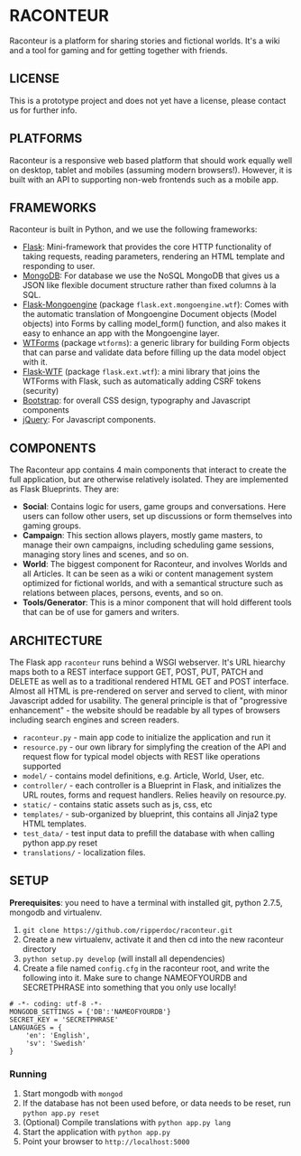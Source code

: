 # RACONTEUR
Raconteur is a platform for sharing stories and fictional worlds. It's a wiki and a tool for gaming and for getting together with friends.

## LICENSE
This is a prototype project and does not yet have a license, please contact us for further info.

## PLATFORMS
Raconteur is a responsive web based platform that should work equally well on desktop, tablet and mobiles (assuming modern browsers!). However, it is built with an API to supporting non-web frontends such as a mobile app.

## FRAMEWORKS
Raconteur is built in Python, and we use the following frameworks:
* [Flask](http://flask.pocoo.org/): Mini-framework that provides the core HTTP functionality of taking requests, reading parameters, rendering an HTML template and responding to user.
* [MongoDB](http://www.mongodb.org/): For database we use the NoSQL MongoDB that gives us a JSON like flexible document structure rather than fixed columns à la SQL.
* [Flask-Mongoengine](http://mongoengine.org/) (package `flask.ext.mongoengine.wtf`): Comes with the automatic translation of Mongoengine Document objects (Model objects) into Forms by calling model_form() function, and also makes it easy to enhance an app with the Mongoengine layer.
* [WTForms](http://wtforms.readthedocs.org/en/1.0.5/) (package `wtforms`): a generic library for building Form objects that can parse and validate data before filling up the data model object with it.
* [Flask-WTF](https://flask-wtf.readthedocs.org/en/latest/) (package `flask.ext.wtf`): a mini library that joins the WTForms with Flask, such as automatically adding CSRF tokens (security)
* [Bootstrap](http://getbootstrap.com/): for overall CSS design, typography and Javascript components
* [jQuery](http://jquery.com/): For Javascript components.

## COMPONENTS
The Raconteur app contains 4 main components that interact to create the full application, but are otherwise relatively isolated. They are implemented as Flask Blueprints. They are:
* **Social**: Contains logic for users, game groups and conversations. Here users can follow other users, set up discussions or form themselves into gaming groups.
* **Campaign**: This section allows players, mostly game masters, to manage their own campaigns, including scheduling game sessions, managing story lines and scenes, and so on.
* **World**: The biggest component for Raconteur, and involves Worlds and all Articles. It can be seen as a wiki or content management system optimized for fictional worlds, and with a semantical structure such as relations between places, persons, events, and so on.
* **Tools/Generator**: This is a minor component that will hold different tools that can be of use for gamers and writers.

## ARCHITECTURE
The Flask app `raconteur` runs behind a WSGI webserver. It's URL hiearchy maps both to a REST interface support GET, POST, PUT, PATCH and DELETE as well as to a traditional rendered HTML GET and POST interface. Almost all HTML is pre-rendered on server and served to client, with minor Javascript added for usability. The general principle is that of "progressive enhancement" - the website should be readable by all types of browsers including search engines and screen readers.
* `raconteur.py` - main app code to initialize the application and run it
* `resource.py` - our own library for simplyfing the creation of the API and request flow for typical model objects with REST like operations supported
* `model/` - contains model definitions, e.g. Article, World, User, etc.
* `controller/` - each controller is a Blueprint in Flask, and initializes the URL routes, forms and request handlers. Relies heavily on resource.py.
* `static/` - contains static assets such as js, css, etc
* `templates/` - sub-organized by blueprint, this contains all Jinja2 type HTML templates.
* `test_data/` - test input data to prefill the database with when calling python app.py reset
* `translations/` - localization files.

## SETUP
**Prerequisites**: you need to have a terminal with installed git, python 2.7.5, mongodb and virtualenv.

1. `git clone https://github.com/ripperdoc/raconteur.git`
2. Create a new virtualenv, activate it and then cd into the new raconteur directory
3. `python setup.py develop` (will install all dependencies)
4. Create a file named `config.cfg` in the raconteur root, and write the following into it. Make sure to change NAMEOFYOURDB and SECRETPHRASE into something that you only use locally!

```
# -*- coding: utf-8 -*-
MONGODB_SETTINGS = {'DB':'NAMEOFYOURDB'}
SECRET_KEY = 'SECRETPHRASE'
LANGUAGES = {
    'en': 'English',
    'sv': 'Swedish'
}
```

### Running
1. Start mongodb with `mongod`
2. If the database has not been used before, or data needs to be reset, run `python app.py reset`
3. (Optional) Compile translations with `python app.py lang` 
4. Start the application with `python app.py`
5. Point your browser to `http://localhost:5000`